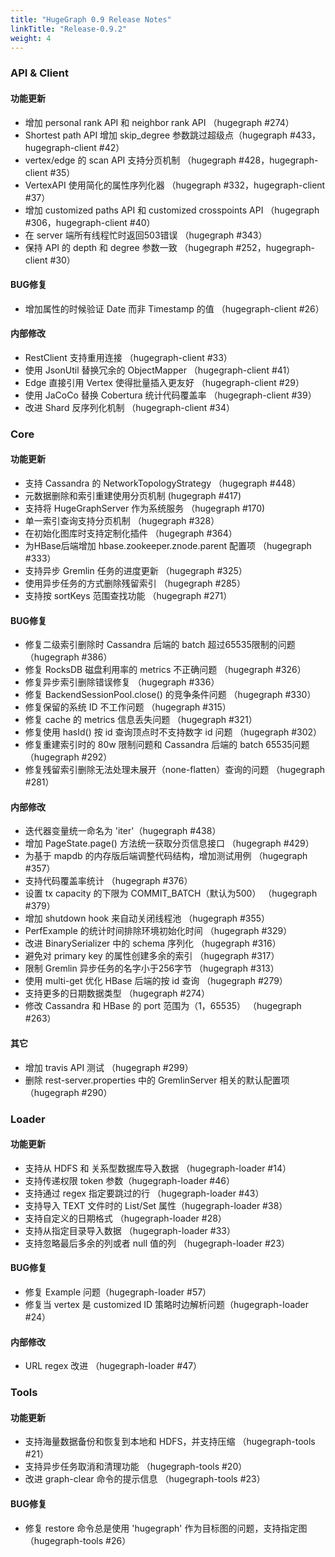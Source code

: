 ```yaml
---
title: "HugeGraph 0.9 Release Notes"
linkTitle: "Release-0.9.2"
weight: 4
---
```


### API & Client

#### 功能更新

- 增加 personal rank API 和 neighbor rank API （hugegraph #274）
- Shortest path API 增加 skip_degree 参数跳过超级点（hugegraph #433，hugegraph-client #42）
- vertex/edge 的 scan API 支持分页机制 （hugegraph #428，hugegraph-client #35）
- VertexAPI 使用简化的属性序列化器 （hugegraph #332，hugegraph-client #37）
- 增加 customized paths API 和 customized crosspoints API （hugegraph #306，hugegraph-client #40）
- 在 server 端所有线程忙时返回503错误 （hugegraph #343）
- 保持 API 的 depth 和 degree 参数一致 （hugegraph #252，hugegraph-client #30）

#### BUG修复

- 增加属性的时候验证 Date 而非 Timestamp 的值 （hugegraph-client #26）

#### 内部修改

- RestClient 支持重用连接 （hugegraph-client #33）
- 使用 JsonUtil 替换冗余的 ObjectMapper （hugegraph-client #41）
- Edge 直接引用 Vertex 使得批量插入更友好 （hugegraph-client #29）
- 使用 JaCoCo 替换 Cobertura 统计代码覆盖率 （hugegraph-client #39）
- 改进 Shard 反序列化机制 （hugegraph-client #34）

### Core

#### 功能更新

- 支持 Cassandra 的 NetworkTopologyStrategy （hugegraph #448）
- 元数据删除和索引重建使用分页机制 (hugegraph #417)
- 支持将 HugeGraphServer 作为系统服务 （hugegraph #170)
- 单一索引查询支持分页机制 （hugegraph #328）
- 在初始化图库时支持定制化插件 （hugegraph #364）
- 为HBase后端增加 hbase.zookeeper.znode.parent 配置项 （hugegraph #333）
- 支持异步 Gremlin 任务的进度更新 （hugegraph #325）
- 使用异步任务的方式删除残留索引 （hugegraph #285）
- 支持按 sortKeys 范围查找功能 （hugegraph #271）

#### BUG修复

- 修复二级索引删除时 Cassandra 后端的 batch 超过65535限制的问题 （hugegraph #386）
- 修复 RocksDB 磁盘利用率的 metrics 不正确问题 （hugegraph #326）
- 修复异步索引删除错误修复 （hugegraph #336）
- 修复 BackendSessionPool.close() 的竞争条件问题 （hugegraph #330）
- 修复保留的系统 ID 不工作问题 （hugegraph #315）
- 修复 cache 的 metrics 信息丢失问题 （hugegraph #321）
- 修复使用 hasId() 按 id 查询顶点时不支持数字 id 问题 （hugegraph #302）
- 修复重建索引时的 80w 限制问题和 Cassandra 后端的 batch 65535问题 （hugegraph #292）
- 修复残留索引删除无法处理未展开（none-flatten）查询的问题 （hugegraph #281）

#### 内部修改

- 迭代器变量统一命名为 'iter'（hugegraph #438）
- 增加 PageState.page() 方法统一获取分页信息接口 （hugegraph #429）
- 为基于 mapdb 的内存版后端调整代码结构，增加测试用例 （hugegraph #357）
- 支持代码覆盖率统计 （hugegraph #376）
- 设置 tx capacity 的下限为 COMMIT_BATCH（默认为500） （hugegraph #379）
- 增加 shutdown hook 来自动关闭线程池 （hugegraph #355）
- PerfExample 的统计时间排除环境初始化时间 （hugegraph #329）
- 改进 BinarySerializer 中的 schema 序列化 （hugegraph #316）
- 避免对 primary key 的属性创建多余的索引 （hugegraph #317）
- 限制 Gremlin 异步任务的名字小于256字节 （hugegraph #313）
- 使用 multi-get 优化 HBase 后端的按 id 查询 （hugegraph #279）
- 支持更多的日期数据类型 （hugegraph #274）
- 修改 Cassandra 和 HBase 的 port 范围为（1，65535） （hugegraph #263）

#### 其它

- 增加 travis API 测试 （hugegraph #299）
- 删除 rest-server.properties 中的 GremlinServer 相关的默认配置项 （hugegraph #290）

### Loader

#### 功能更新

- 支持从 HDFS 和 关系型数据库导入数据 （hugegraph-loader #14）
- 支持传递权限 token 参数（hugegraph-loader #46）
- 支持通过 regex 指定要跳过的行 （hugegraph-loader #43）
- 支持导入 TEXT 文件时的 List/Set 属性（hugegraph-loader #38）
- 支持自定义的日期格式 （hugegraph-loader #28）
- 支持从指定目录导入数据 （hugegraph-loader #33）
- 支持忽略最后多余的列或者 null 值的列 （hugegraph-loader #23）

#### BUG修复

- 修复 Example 问题（hugegraph-loader #57）
- 修复当 vertex 是 customized ID 策略时边解析问题（hugegraph-loader #24）

#### 内部修改

- URL regex 改进 （hugegraph-loader #47）

### Tools

#### 功能更新

- 支持海量数据备份和恢复到本地和 HDFS，并支持压缩 （hugegraph-tools #21）
- 支持异步任务取消和清理功能 （hugegraph-tools #20）
- 改进 graph-clear 命令的提示信息 （hugegraph-tools #23）

#### BUG修复

- 修复 restore 命令总是使用 'hugegraph' 作为目标图的问题，支持指定图 （hugegraph-tools #26）